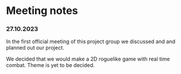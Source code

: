 # Meeting notes

### 27.10.2023

In the first official meeting of this project group
we discussed and and planned out our project.

We decided that we would make a 2D roguelike game with real
time combat. Theme is yet to be decided.


